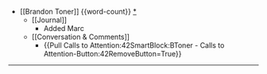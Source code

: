 - [[Brandon Toner]] {{word-count}} [*]([[bnt]])
    - [[Journal]]
        - Added Marc
    - [[Conversation & Comments]]
        - {{Pull Calls to Attention:42SmartBlock:BToner - Calls to Attention-Button:42RemoveButton=True}}
- ---
